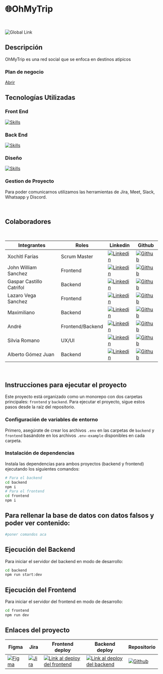 # 🌐OhMyTrip

<br/>

![Global Link](globallink.jpg)

## Descripción

<p>OhMyTrip es una red social que se enfoca en destinos atipicos</p>

### Plan de negocio

[Abrir](./plan-de-negocios.md)

## Tecnologías Utilizadas

### Front End

[![Skills](https://skillicons.dev/icons?i=tailwind,next)](https://skillicons.dev)

### Back End

[![Skills](https://skillicons.dev/icons?i=nest,mongodb)](https://skillicons.dev)

### Diseño

[![Skills](https://skillicons.dev/icons?i=figma)](https://skillicons.dev)

### Gestion de Proyecto

<p>Para poder comunicarnos utilizamos las herramientas de Jira, Meet, Slack, Whatsapp y Discord.</p>

<br/>

## Colaboradores

<br/>

| Integrantes              | Roles            | Linkedin                                                                                                                                                         | Github                                                                                                                                     |
| ------------------------ | ---------------- | ---------------------------------------------------------------------------------------------------------------------------------------------------------------- | ------------------------------------------------------------------------------------------------------------------------------------------ |
| Xochitl Farías           | Scrum Master     | [![Linkedin](https://img.shields.io/badge/LinkedIn-0077B5?style=for-the-badge&logo=linkedin&logoColor=white)](https://www.linkedin.com/in/xfarias-scrum-master/) | [![Github](https://img.shields.io/badge/GitHub-100000?style=for-the-badge&logo=github&logoColor=white)](https://github.com/xochfa)         |
| John William Sanchez     | Frontend         | [![Linkedin](https://img.shields.io/badge/LinkedIn-0077B5?style=for-the-badge&logo=linkedin&logoColor=white)](https://www.linkedin.com/in/lazaro-vega-sanchez)   | [![Github](https://img.shields.io/badge/GitHub-100000?style=for-the-badge&logo=github&logoColor=white)](https://github.com/jwilliam96)     |
| Gaspar Castillo Catrifol | Backend          | [![Linkedin](https://img.shields.io/badge/LinkedIn-0077B5?style=for-the-badge&logo=linkedin&logoColor=white)](https://www.linkedin.com/in/isakidev/)             | [![Github](https://img.shields.io/badge/GitHub-100000?style=for-the-badge&logo=github&logoColor=white)](https://github.com/isakiDev)       |
| Lazaro Vega Sanchez      | Frontend         | [![Linkedin](https://img.shields.io/badge/LinkedIn-0077B5?style=for-the-badge&logo=linkedin&logoColor=white)](https://www.linkedin.com/in/lazaro-vega-sanchez)   | [![Github](https://img.shields.io/badge/GitHub-100000?style=for-the-badge&logo=github&logoColor=white)](https://github.com/lazaronazareno) |
| Maximiliano              | Backend          | [![Linkedin](https://img.shields.io/badge/LinkedIn-0077B5?style=for-the-badge&logo=linkedin&logoColor=white)]()                                                  | [![Github](https://img.shields.io/badge/GitHub-100000?style=for-the-badge&logo=github&logoColor=white)](https://github.com/mingeniero)     |
| André                    | Frontend/Backend | [![Linkedin](https://img.shields.io/badge/LinkedIn-0077B5?style=for-the-badge&logo=linkedin&logoColor=white)](https://www.linkedin.com/in/ae95caba)              | [![Github](https://img.shields.io/badge/GitHub-100000?style=for-the-badge&logo=github&logoColor=white)](https://github.com/ae95caba)       |
| Silvia Romano            | UX/UI            | [![Linkedin](https://img.shields.io/badge/LinkedIn-0077B5?style=for-the-badge&logo=linkedin&logoColor=white)](http://www.linkedin.com/in/sil-romano-811560286)   | [![Github](https://img.shields.io/badge/GitHub-100000?style=for-the-badge&logo=github&logoColor=white)](http://github.com/soysil)          |
| Alberto Gómez Juan       | Backend          | [![Linkedin](https://img.shields.io/badge/LinkedIn-0077B5?style=for-the-badge&logo=linkedin&logoColor=white)](https://www.linkedin.com/in/agomezjuan/)           | [![Github](https://img.shields.io/badge/GitHub-100000?style=for-the-badge&logo=github&logoColor=white)](https://github.com/agomezjuan)     |

<br/>

## Instrucciones para ejecutar el proyecto

Este proyecto está organizado como un monorepo con dos carpetas principales: `frontend` y `backend`. Para ejecutar el proyecto, sigue estos pasos desde la raíz del repositorio.

### Configuración de variables de entorno

Primero, asegúrate de crear los archivos `.env` en las carpetas de `backend` y `frontend` basándote en los archivos `.env-example` disponibles en cada carpeta.

### Instalación de dependencias

Instala las dependencias para ambos proyectos (backend y frontend) ejecutando los siguientes comandos:

```sh
# Para el backend
cd backend
npm i
# Para el frontend
cd frontend
npm i

```

## Para rellenar la base de datos con datos falsos y poder ver contenido:

```sh
#poner comandos aca
```

## Ejecución del Backend

Para iniciar el servidor del backend en modo de desarrollo:

```sh
cd backend
npm run start:dev
```

## Ejecución del Frontend

Para iniciar el servidor del frontend en modo de desarrollo:

```sh
cd frontend
npm run dev
```

## Enlaces del proyecto

| Figma                                                                                                                                                        | Jira                                                                                                                                                                                                                                                                   | Frontend deploy                                                                                                                                  | Backend deploy                                                                                                                                                | Repositorio                                                                                                                                                                                      |
| ------------------------------------------------------------------------------------------------------------------------------------------------------------ | ---------------------------------------------------------------------------------------------------------------------------------------------------------------------------------------------------------------------------------------------------------------------- | ------------------------------------------------------------------------------------------------------------------------------------------------ | ------------------------------------------------------------------------------------------------------------------------------------------------------------- | ------------------------------------------------------------------------------------------------------------------------------------------------------------------------------------------------ |
| [![Figma](https://skillicons.dev/icons?i=figma)](https://www.figma.com/design/hUG1EOkKXqpRinerOEdKTM/team-no-country-17-12?node-id=0-1&t=CBa1crfmRYe7RGdW-0) | [![Jira](https://img.shields.io/badge/Jira-0052CC?style=for-the-badge&logo=jira&logoColor=white)](https://xoch-scrum.atlassian.net/jira/software/projects/S1TNR/boards/14/timeline?shared=&atlOrigin=eyJpIjoiODcyYWZiMzVjZDM1NDE5MWIzZDUyZmY2MzMyZDIxOGMiLCJwIjoiaiJ9) | [![Link al deploy del frontend](https://img.shields.io/badge/live-demo-00C4CC?style=for-the-badge)](https://frontend-nu-five-59.vercel.app/feed) | [![Link al deploy del backend](https://img.shields.io/badge/LIVE-DEMO-00C4CC?style=for-the-badge)](https://ohmytrip-backend-production.up.railway.app/api/v1) | [![Github](https://img.shields.io/badge/Github-black?style=for-the-badge&logo=github&logoColor=white)](https://discord.com/channels/1274214220640030793/1276189534027124790/1278037351372947600) |
